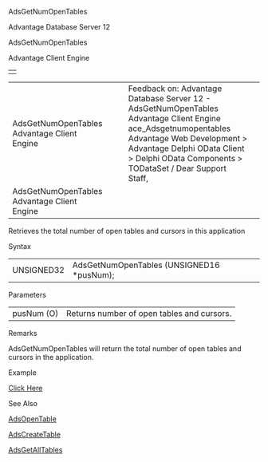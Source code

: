 AdsGetNumOpenTables




Advantage Database Server 12  

AdsGetNumOpenTables

Advantage Client Engine

|  |
| --- |
|  |

|  |  |  |  |  |
| --- | --- | --- | --- | --- |
| AdsGetNumOpenTables  Advantage Client Engine |  |  | Feedback on: Advantage Database Server 12 - AdsGetNumOpenTables Advantage Client Engine ace\_Adsgetnumopentables Advantage Web Development > Advantage Delphi OData Client > Delphi OData Components > TODataSet / Dear Support Staff, |  |
| AdsGetNumOpenTables  Advantage Client Engine |  |  |  |  |

Retrieves the total number of open tables and cursors in this application

Syntax

|  |  |
| --- | --- |
| UNSIGNED32 | AdsGetNumOpenTables (UNSIGNED16 \*pusNum); |

Parameters

|  |  |
| --- | --- |
| pusNum (O) | Returns number of open tables and cursors. |

Remarks

AdsGetNumOpenTables will return the total number of open tables and cursors in the application.

Example

[Click Here](ace_examples.htm#adsgetnumopentablesexample)

See Also

[AdsOpenTable](ace_adsopentable.htm)

[AdsCreateTable](ace_adscreatetable.htm)

[AdsGetAllTables](ace_adsgetalltables.htm)
